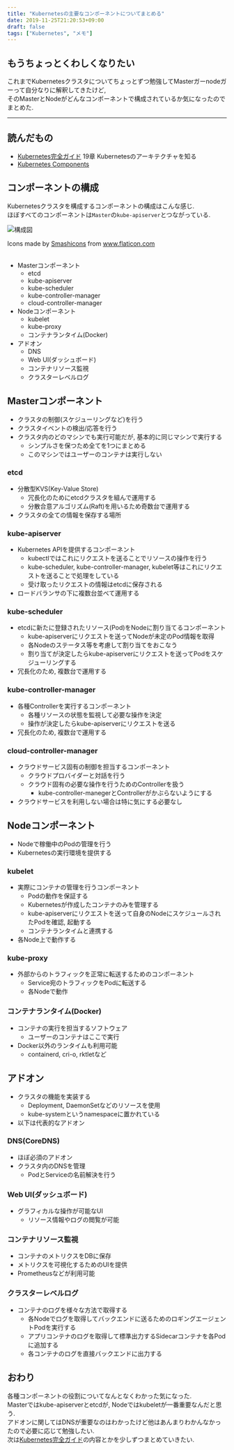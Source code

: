 ```yaml
---
title: "Kubernetesの主要なコンポーネントについてまとめる"
date: 2019-11-25T21:20:53+09:00
draft: false
tags: ["Kubernetes", "メモ"]
---
```


## もうちょっとくわしくなりたい
これまでKubernetesクラスタについてちょっとずつ勉強してMasterガーnodeガーって自分なりに解釈してきたけど,  
そのMasterとNodeがどんなコンポーネントで構成されているか気になったのでまとめた.  

<!--more-->
---

## 読んだもの

- [Kubernetes完全ガイド](https://book.impress.co.jp/books/1118101055) 19章 Kubernetesのアーキテクチャを知る
- [Kubernetes Components](https://kubernetes.io/docs/concepts/overview/components/)

## コンポーネントの構成
Kubernetesクラスタを構成するコンポーネントの構成はこんな感じ.  
ほぼすべてのコンポーネントは`Master`の`kube-apiserver`とつながっている.  

![構成図](/images/2019-11-25-architecture.png)
<div>Icons made by <a href="https://www.flaticon.com/authors/smashicons" title="Smashicons">Smashicons</a> from <a href="https://www.flaticon.com/" title="Flaticon">www.flaticon.com</a></div>
<br>


- Masterコンポーネント
    - etcd
    - kube-apiserver
    - kube-scheduler
    - kube-controller-manager
    - cloud-controller-manager
- Nodeコンポーネント
    - kubelet
    - kube-proxy
    - コンテナランタイム(Docker)
- アドオン
    - DNS
    - Web UI(ダッシュボード)
    - コンテナリソース監視
    - クラスターレベルログ

## Masterコンポーネント
- クラスタの制御(スケジューリングなど)を行う
- クラスタイベントの検出/応答を行う  
- クラスタ内のどのマシンでも実行可能だが, 基本的に同じマシンで実行する
    - シンプルさを保つため全てを1つにまとめる
    - このマシンではユーザーのコンテナは実行しない

### etcd
- 分散型KVS(Key-Value Store)
    - 冗長化のためにetcdクラスタを組んで運用する
    - 分散合意アルゴリズム(Raft)を用いるため奇数台で運用する
- クラスタの全ての情報を保存する場所

### kube-apiserver
- Kubernetes APIを提供するコンポーネント
    - kubectlではこれにリクエストを送ることでリソースの操作を行う
    - kube-scheduler, kube-controller-manager, kubelet等はこれにリクエストを送ることで処理をしている
    - 受け取ったリクエストの情報はetcdに保存される
- ロードバランサの下に複数台並べて運用する

### kube-scheduler
- etcdに新たに登録されたリソース(Pod)をNodeに割り当てるコンポーネント
    - kube-apiserverにリクエストを送ってNodeが未定のPod情報を取得
    - 各Nodeのステータス等を考慮して割り当てをおこなう
    - 割り当てが決定したらkube-apiserverにリクエストを送ってPodをスケジューリングする
- 冗長化のため, 複数台で運用する

### kube-controller-manager
- 各種Controllerを実行するコンポーネント
    - 各種リソースの状態を監視して必要な操作を決定
    - 操作が決定したらkube-apiserverにリクエストを送る
- 冗長化のため, 複数台で運用する

### cloud-controller-manager
- クラウドサービス固有の制御を担当するコンポーネント
    - クラウドプロバイダーと対話を行う
    - クラウド固有の必要な操作を行うためのControllerを扱う
        - kube-controller-manegerとControllerがかぶらないようにする
- クラウドサービスを利用しない場合は特に気にする必要なし

## Nodeコンポーネント
- Nodeで稼働中のPodの管理を行う
- Kubernetesの実行環境を提供する

### kubelet
- 実際にコンテナの管理を行うコンポーネント
    - Podの動作を保証する
    - Kubernetesが作成したコンテナのみを管理する
    - kube-apiserverにリクエストを送って自身のNodeにスケジュールされたPodを確認, 起動する
    - コンテナランタイムと連携する
- 各Node上で動作する

### kube-proxy
- 外部からのトラフィックを正常に転送するためのコンポーネント
    - Service宛のトラフィックをPodに転送する
    - 各Nodeで動作

### コンテナランタイム(Docker)
- コンテナの実行を担当するソフトウェア
    - ユーザーのコンテナはここで実行
- Docker以外のランタイムも利用可能
    - containerd, cri-o, rktletなど

## アドオン
- クラスタの機能を実装する
    - Deployment, DaemonSetなどのリソースを使用
    - kube-systemというnamespaceに置かれている
- 以下は代表的なアドオン

### DNS(CoreDNS)
- ほぼ必須のアドオン
- クラスタ内のDNSを管理
    - PodとServiceの名前解決を行う

### Web UI(ダッシュボード)
- グラフィカルな操作が可能なUI
    - リソース情報やログの閲覧が可能

### コンテナリソース監視
- コンテナのメトリクスをDBに保存
- メトリクスを可視化するためのUIを提供
- Prometheusなどが利用可能

### クラスターレベルログ
- コンテナのログを様々な方法で取得する
    - 各Nodeでログを取得してバックエンドに送るためのロギングエージェントPodを実行する
    - アプリコンテナのログを取得して標準出力するSidecarコンテナを各Podに追加する
    - 各コンテナのログを直接バックエンドに出力する

## おわり
各種コンポーネントの役割についてなんとなくわかった気になった.  
Masterではkube-apiserverとetcdが, Nodeではkubeletが一番重要なんだと思う.  
アドオンに関してはDNSが重要なのはわかったけど他はあんまりわかんなかったので必要に応じて勉強したい.  
次は[Kubernetes完全ガイド](https://book.impress.co.jp/books/1118101055)の内容とかを少しずつまとめていきたい.  
